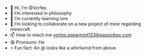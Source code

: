 - 👋 Hi, I’m @Vcrfex
- 👀 I’m interested in philosophy
- 🌱 I’m currently learning lore
- 💞️ I’m looking to collaborate on a new project of mine regarding minecraft
- 📫 How to reach me vortex.spearmint133@passinbox.com
- 😄 Pronouns: He
- ⚡ Fun fact: An @ looks like a whirlwind from above

<!---
Vcrfex/Vcrfex is a ✨ special ✨ repository because its `README.md` (this file) appears on your GitHub profile.
You can click the Preview link to take a look at your changes.
--->
